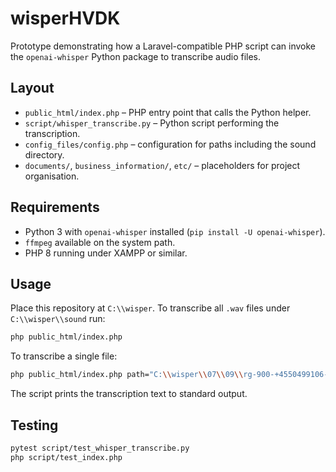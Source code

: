 # wisperHVDK

Prototype demonstrating how a Laravel-compatible PHP script can invoke the
`openai-whisper` Python package to transcribe audio files.

## Layout

- `public_html/index.php` – PHP entry point that calls the Python helper.
- `script/whisper_transcribe.py` – Python script performing the transcription.
- `config_files/config.php` – configuration for paths including the sound directory.
- `documents/`, `business_information/`, `etc/` – placeholders for project
  organisation.

## Requirements

- Python 3 with `openai-whisper` installed (`pip install -U openai-whisper`).
- `ffmpeg` available on the system path.
- PHP 8 running under XAMPP or similar.

## Usage

Place this repository at `C:\\wisper`. To transcribe all `.wav` files under
`C:\\wisper\\sound` run:

```bash
php public_html/index.php
```

To transcribe a single file:

```bash
php public_html/index.php path="C:\\wisper\\07\\09\\rg-900-+4550499106-20250709-131344-1752059605.163788.wav"
```

The script prints the transcription text to standard output.

## Testing

```bash
pytest script/test_whisper_transcribe.py
php script/test_index.php
```
